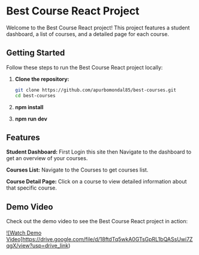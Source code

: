 # Best Course React Project

Welcome to the Best Course React project! This project features a student dashboard, a list of courses, and a detailed page for each course.

## Getting Started

Follow these steps to run the Best Course React project locally:

1. **Clone the repository:**

   ```bash
   git clone https://github.com/apurbomondal85/best-courses.git
   cd best-courses
2. **npm install**
3. **npm run dev**

## Features

**Student Dashboard:** First Login this site then Navigate to the dashboard to get an overview of your courses.

**Courses List:** Navigate to the Courses to get courses list.

**Course Detail Page:** Click on a course to view detailed information about that specific course.

## Demo Video

Check out the demo video to see the Best Course React project in action:

[![Watch Demo Video]](https://drive.google.com/file/d/18ftdTq5wkA0GTsGpRL1bQASsUwi7ZqgX/view?usp=drive_link)https://drive.google.com/file/d/18ftdTq5wkA0GTsGpRL1bQASsUwi7ZqgX/view?usp=drive_link)
